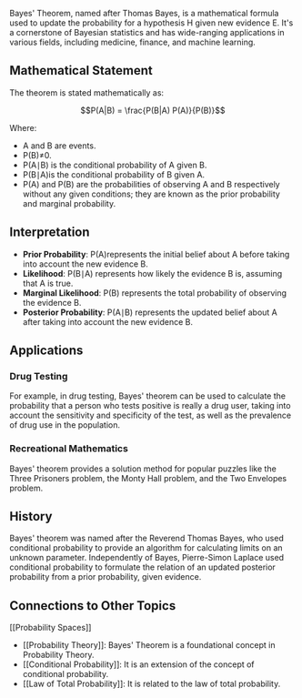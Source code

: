 Bayes' Theorem, named after Thomas Bayes, is a mathematical formula used to update the probability for a hypothesis H given new evidence E. It's a cornerstone of Bayesian statistics and has wide-ranging applications in various fields, including medicine, finance, and machine learning.

## Mathematical Statement

The theorem is stated mathematically as:

$$P(A|B) = \frac{P(B|A) P(A)}{P(B)}$$

Where:

- A and B are events.
- P(B)≠0.
- P(A∣B) is the conditional probability of A given B.
- P(B∣A)is the conditional probability of B given A.
- P(A) and P(B) are the probabilities of observing A and B respectively without any given conditions; they are known as the prior probability and marginal probability.

## Interpretation

- **Prior Probability**: P(A)represents the initial belief about A before taking into account the new evidence B.
- **Likelihood**: P(B∣A) represents how likely the evidence B is, assuming that A is true.
- **Marginal Likelihood**: P(B) represents the total probability of observing the evidence B.
- **Posterior Probability**: P(A∣B) represents the updated belief about A after taking into account the new evidence B.

## Applications

### Drug Testing

For example, in drug testing, Bayes' theorem can be used to calculate the probability that a person who tests positive is really a drug user, taking into account the sensitivity and specificity of the test, as well as the prevalence of drug use in the population.

### Recreational Mathematics

Bayes' theorem provides a solution method for popular puzzles like the Three Prisoners problem, the Monty Hall problem, and the Two Envelopes problem.

## History

Bayes' theorem was named after the Reverend Thomas Bayes, who used conditional probability to provide an algorithm for calculating limits on an unknown parameter. Independently of Bayes, Pierre-Simon Laplace used conditional probability to formulate the relation of an updated posterior probability from a prior probability, given evidence.

## Connections to Other Topics
[[Probability Spaces]]
- [[Probability Theory]]: Bayes' Theorem is a foundational concept in Probability Theory.
- [[Conditional Probability]]: It is an extension of the concept of conditional probability.
- [[Law of Total Probability]]: It is related to the law of total probability.